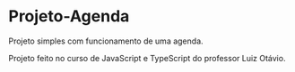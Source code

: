 # Projeto-Agenda
Projeto simples com funcionamento de uma agenda.

Projeto feito no curso de JavaScript e TypeScript do professor Luiz Otávio.
